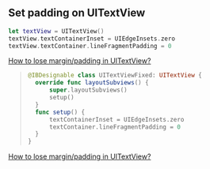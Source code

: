 ## Set padding on UITextView

```swift
let textView = UITextView()
textView.textContainerInset = UIEdgeInsets.zero
textView.textContainer.lineFragmentPadding = 0
```

[How to lose margin/padding in UITextView?](https://stackoverflow.com/questions/746670/how-to-lose-margin-padding-in-uitextview)
> ```swift
> @IBDesignable class UITextViewFixed: UITextView {
>   override func layoutSubviews() {
>       super.layoutSubviews()
>       setup()
>   }
>   func setup() {
>       textContainerInset = UIEdgeInsets.zero
>       textContainer.lineFragmentPadding = 0
>   }
> }
> ```

[How to lose margin/padding in UITextView?](https://stackoverflow.com/questions/746670/how-to-lose-margin-padding-in-uitextview)

